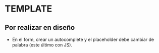 # TEMPLATE
## Por realizar en diseño
* En el form, crear un autocomplete y el placeholder debe cambiar de palabra (este último con JS).